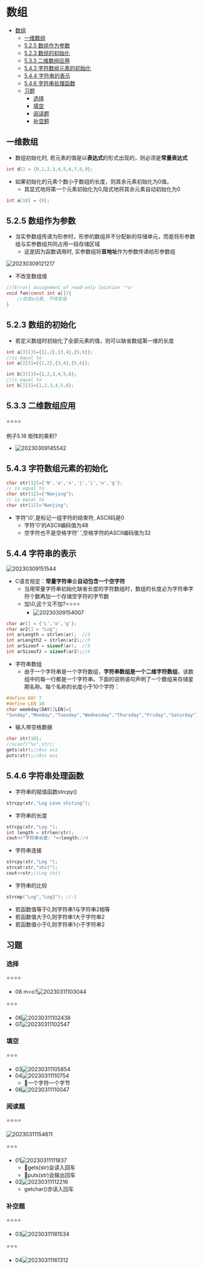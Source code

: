 # 数组

- [数组](#数组)
  - [一维数组](#一维数组)
  - [5.2.5 数组作为参数](#525-数组作为参数)
  - [5.2.3  数组的初始化](#523--数组的初始化)
  - [5.3.3 二维数组应用](#533-二维数组应用)
  - [5.4.3 字符数组元素的初始化](#543-字符数组元素的初始化)
  - [5.4.4 字符串的表示](#544-字符串的表示)
  - [5.4.6 字符串处理函数](#546-字符串处理函数)
  - [习题](#习题)
    - [选择](#选择)
    - [填空](#填空)
    - [阅读题](#阅读题)
    - [补空题](#补空题)

## 一维数组

- 数组初始化时, 若元素的值是以**表达式**的形式出现的，则必须是**常量表达式**

```c
int d[] = {0,1,2,3,4,5,6,7,8,9};
```

- 如果初始化的元素个数小于数组的长度，则其余元素初始化为0值。
  - 其显式地将第一个元素初始化为0,隐式地将其余元素自动初始化为0

```c
int a[10] = {0};
```

## 5.2.5 数组作为参数

- 当实参数组传递为形参时，形参的数组并不分配新的存储单元，而是将形参数组与实参数组共同占用一段存储区域
  - 这是因为函数调用时, 实参数组将**首地址**作为参数传递给形参数组

![20230309121217](https://raw.githubusercontent.com/Logible/Image/main/note_image/20230309121217.png)

- 不改变数组值

```C
//[Error] assignment of read-only location '*a'
void fun(const int a[]){
    //改变a元素, 不改变值
}
```

## 5.2.3  数组的初始化

- 若定义数组时初始化了全部元素的值，则可以缺省数组第一维的长度

```c
int a[3][3]={{1,2},{3,4},{5,6}};
//is equal to
int a[][3]={{1,2},{3,4},{5,6}};

int b[3][3]={1,2,3,4,5,6};
//is equal to
int b[][3]={1,2,3,4,5,6};
```

## 5.3.3 二维数组应用

⭐⭐⭐⭐

例子5.18 矩阵的乘积?

- ![20230309145542](https://raw.githubusercontent.com/Logible/Image/main/note_image/20230309145542.png)

## 5.4.3 字符数组元素的初始化

```c
char str[12]={'N','a','n','j','i','n','g'};
// is equal to
char str[12]={"Nanjing"};
// is equal to
char str[12]="Nanjing";
```

- 字符'\0',是标记一组字符的结束符, ASCII码是0
  - 字符'0'的ASCII编码值为48
  - 空字符也不是空格字符' ',空格字符的ASCII编码值为32

## 5.4.4 字符串的表示

![20230309151544](https://raw.githubusercontent.com/Logible/Image/main/note_image/20230309151544.png)

- C语言规定：**常量字符串**会**自动包含一个空字符**
  - 当用常量字符串初始化缺省长度的字符数组时，数组的长度必为字符串字符个数再加一个存储空字符的字节数
  - 加\0,这个又不加?⭐⭐⭐⭐
    - ![20230309154007](https://raw.githubusercontent.com/Logible/Image/main/note_image/20230309154007.png)

```c
char ar[] = {'L','o','g'};
char ar2[] = "Log";
int arLength = strlen(ar);  //3
int arLength2 = strlen(ar2);//3
int arSizeof = sizeof(ar);  //3
int arSizeof2 = sizeof(ar2);//4
```

- 字符串数组
  - 由于一个字符串是一个字符数组，**字符串数组是一个二维字符数组**，该数组中的每一行都是一个字符串。下面的说明语句声明了一个数组来存储星期名称。每个名称的长度小于10个字符：

```c
#define DAY 7
#define LEN 10
char weekday[DAY][LEN]={
"Sunday","Monday","Tuesday","Wednesday","Thursday","Friday","Saturday"};
```

- 输入带空格数据

```c
char str[10];
//scanf("%s",str);
gets(str);//Ass ass
puts(str);//Ass ass
```

## 5.4.6 字符串处理函数

- 字符串的赋值函数strcpy()

```c
strcpy(str,"Log Love shiting");
```

- 字符串的长度

```c
strcpy(str,"Log ");
int length = strlen(str); 
cout<<"字符串长度: "<<length;//4
```

- 字符串连接

```c
strcpy(str,"Log ");
strcat(str,"shit");
cout<<str;//Log shit
```

- 字符串的比较

```c
strcmp("Log","Log2"); //-1
```

- 若函数值等于0,则字符串1与字符串2相等
- 若函数值大于0,则字符串1大于字符串2
- 若函数值小于0,则字符串1小于字符串2

## 习题

### 选择

⭐⭐⭐⭐

- 08 m<o?![20230311103044](https://raw.githubusercontent.com/Logible/Image/main/note_image/20230311103044.png)

⭐⭐⭐

- 06![20230311102438](https://raw.githubusercontent.com/Logible/Image/main/note_image/20230311102438.png)
- 07![20230311102547](https://raw.githubusercontent.com/Logible/Image/main/note_image/20230311102547.png)

### 填空

⭐⭐⭐

- 03![20230311105854](https://raw.githubusercontent.com/Logible/Image/main/note_image/20230311105854.png)
- 04![20230311110754](https://raw.githubusercontent.com/Logible/Image/main/note_image/20230311110754.png)
  - 💚一个字符一个字节
- 06![20230311110047](https://raw.githubusercontent.com/Logible/Image/main/note_image/20230311110047.png)

### 阅读题

⭐⭐⭐⭐

![20230311154611](https://raw.githubusercontent.com/Logible/Image/main/note_image/20230311154611.png)

⭐⭐⭐

- 01![20230311111837](https://raw.githubusercontent.com/Logible/Image/main/note_image/20230311111837.png)
  - 💚gets(str)会读入回车
  - 💚puts(str)会输出回车
- 02![20230311112216](https://raw.githubusercontent.com/Logible/Image/main/note_image/20230311112216.png)
  - getchar()亦读入回车

### 补空题

⭐⭐⭐⭐

- 03![20230311161534](https://raw.githubusercontent.com/Logible/Image/main/note_image/20230311161534.png)

⭐⭐⭐

- 04![20230311161312](https://raw.githubusercontent.com/Logible/Image/main/note_image/20230311161312.png)
